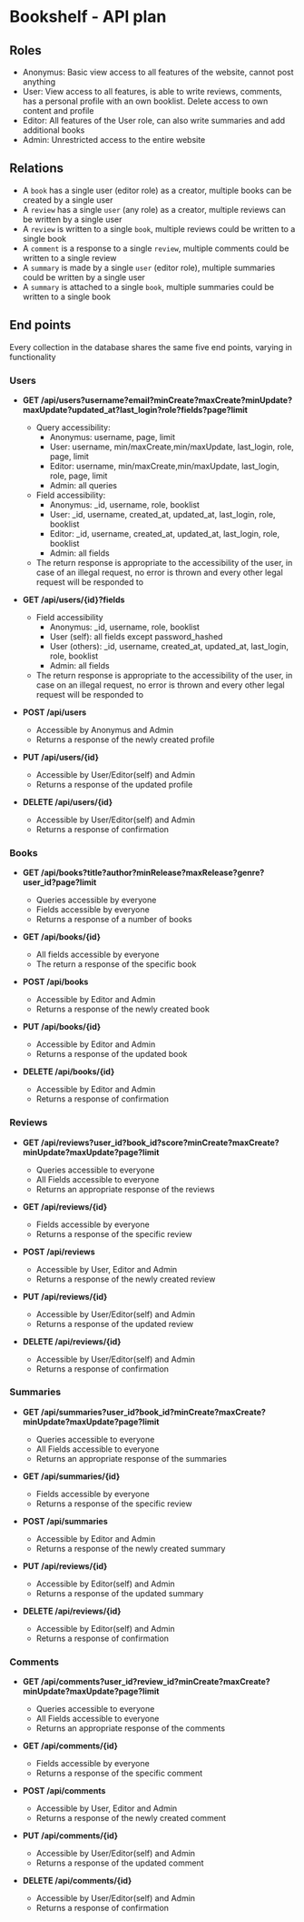 # Bookshelf - API plan

## Roles
- Anonymus: Basic view access to all features of the website, cannot post anything
- User: View access to all features, is able to write reviews, comments, has a personal profile with an own booklist. Delete access to own content and profile
- Editor: All features of the User role, can also write summaries and add additional books
- Admin: Unrestricted access to the entire website 

## Relations
- A `book` has a single user (editor role) as a creator, multiple books can be created by a single user
- A `review` has a single `user` (any role) as a creator, multiple reviews can be written by a single user
- A `review` is written to a single `book`, multiple reviews could be written to a single book
- A `comment` is a response to a single `review`, multiple comments could be written to a single review
- A `summary` is made by a single `user` (editor role), multiple summaries could be written by a single user
- A `summary` is attached to a single `book`, multiple summaries could be written to a single book

## End points

Every collection in the database shares the same five end points, varying in functionality

### Users

- **GET /api/users?username?email?minCreate?maxCreate?minUpdate?maxUpdate?updated_at?last_login?role?fields?page?limit**
    - Query accessibility:
        - Anonymus: username, page, limit
        - User: username, min/maxCreate,min/maxUpdate, last_login, role, page, limit
        - Editor: username, min/maxCreate,min/maxUpdate, last_login, role, page, limit
        - Admin: all queries
    - Field accessibility:
        - Anonymus: _id, username, role, booklist
        - User: _id, username, created_at, updated_at, last_login, role, booklist
        - Editor: _id, username, created_at, updated_at, last_login, role, booklist
        - Admin: all fields
    - The return response is appropriate to the accessibility of the user, in case of an illegal request, no error is thrown and every other legal request will be responded to

- **GET /api/users/{id}?fields**
    - Field accessibility
        - Anonymus: _id, username, role, booklist
        - User (self): all fields except password_hashed
        - User (others): _id, username, created_at, updated_at, last_login, role, booklist
        - Admin: all fields
    - The return response is appropriate to the accessibility of the user, in case on an illegal request, no error is thrown and every other legal request will be responded to

- **POST /api/users**
    - Accessible by Anonymus and Admin
    - Returns a response of the newly created profile

- **PUT /api/users/{id}**    
    - Accessible by User/Editor(self) and Admin
    - Returns a response of the updated profile

- **DELETE /api/users/{id}**
    - Accessible by User/Editor(self) and Admin
    - Returns a response of confirmation
    
### Books

- **GET /api/books?title?author?minRelease?maxRelease?genre?user_id?page?limit**
    - Queries accessible by everyone
    - Fields accessible by everyone
    - Returns a response of a number of books

- **GET /api/books/{id}**
    - All fields accessible by everyone
    - The return a response of the specific book

- **POST /api/books**
    - Accessible by Editor and Admin
    - Returns a response of the newly created book

- **PUT /api/books/{id}**    
    - Accessible by Editor and Admin
    - Returns a response of the updated book

- **DELETE /api/books/{id}**
    - Accessible by Editor and Admin
    - Returns a response of confirmation

### Reviews

- **GET /api/reviews?user_id?book_id?score?minCreate?maxCreate?minUpdate?maxUpdate?page?limit**
    - Queries accessible to everyone
    - All Fields accessible to everyone
    - Returns an appropriate response of the reviews

- **GET /api/reviews/{id}**
    - Fields accessible by everyone
    - Returns a response of the specific review

- **POST /api/reviews**
    - Accessible by User, Editor and Admin
    - Returns a response of the newly created review

- **PUT /api/reviews/{id}**    
    - Accessible by User/Editor(self) and Admin
    - Returns a response of the updated review

- **DELETE /api/reviews/{id}**
    - Accessible by User/Editor(self) and Admin
    - Returns a response of confirmation

### Summaries

- **GET /api/summaries?user_id?book_id?minCreate?maxCreate?minUpdate?maxUpdate?page?limit**
    - Queries accessible to everyone
    - All Fields accessible to everyone
    - Returns an appropriate response of the summaries

- **GET /api/summaries/{id}**
    - Fields accessible by everyone
    - Returns a response of the specific review

- **POST /api/summaries**
    - Accessible by Editor and Admin
    - Returns a response of the newly created summary

- **PUT /api/reviews/{id}**    
    - Accessible by Editor(self) and Admin
    - Returns a response of the updated summary

- **DELETE /api/reviews/{id}**
    - Accessible by Editor(self) and Admin
    - Returns a response of confirmation

### Comments

- **GET /api/comments?user_id?review_id?minCreate?maxCreate?minUpdate?maxUpdate?page?limit**
    - Queries accessible to everyone
    - All Fields accessible to everyone
    - Returns an appropriate response of the comments

- **GET /api/comments/{id}**
    - Fields accessible by everyone
    - Returns a response of the specific comment

- **POST /api/comments**
    - Accessible by User, Editor and Admin
    - Returns a response of the newly created comment

- **PUT /api/comments/{id}**    
    - Accessible by User/Editor(self) and Admin
    - Returns a response of the updated comment

- **DELETE /api/comments/{id}**
    - Accessible by User/Editor(self) and Admin
    - Returns a response of confirmation

        